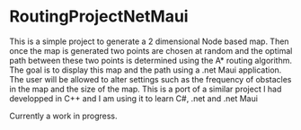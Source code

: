 # RoutingProjectNetMaui

This is a simple project to generate a 2 dimensional Node based map. Then once the map is generated two points are chosen at random and the optimal path between these two points is determined using the A* routing algorithm.
The goal is to display this map and the path using a .net Maui application. The user will be allowed to alter settings such as the frequency of obstacles in the map and the size of the map.
This is a port of a similar project I had developped in C++ and I am using it to learn C#, .net and .net Maui

Currently a work in progress.
